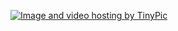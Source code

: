 
<a href="http://pt-br.tinypic.com?ref=29fs6xf" target="_blank"><img src="http://i57.tinypic.com/29fs6xf.png" border="0" alt="Image and video hosting by TinyPic"></a>
